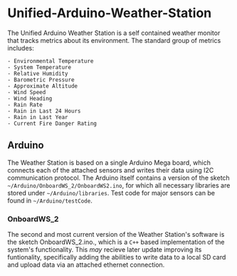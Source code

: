 # Unified-Arduino-Weather-Station
The Unified Arduino Weather Station is a self contained weather monitor that tracks metrics about its environment. The standard group of metrics includes:
  
    - Environmental Temperature
    - System Temperature
    - Relative Humidity
    - Barometric Pressure
    - Approximate Altitude
    - Wind Speed
    - Wind Heading
    - Rain Rate
    - Rain in Last 24 Hours
    - Rain in Last Year
    - Current Fire Danger Rating
    
## Arduino
The Weather Station is based on a single Arduino Mega board, which connects each of the attached sensors and writes their data using I2C communication protocol. The Arduino itself contains a version of the sketch `~/Arduino/OnboardWS_2/OnboardWS2.ino`, for which all necessary libraries are stored under `~/Arduino/libraries`. Test code for major sensors can be found in `~/Arduino/testCode`.

### OnboardWS_2
The second and most current version of the Weather Station's software is the sketch OnboardWS_2.ino., which is a `C++` based implementation of the system's functionality. This _may_ recieve later update improving its funtionality, specifically adding the abilities to write data to a local SD card and upload data via an attached ethernet connection.


